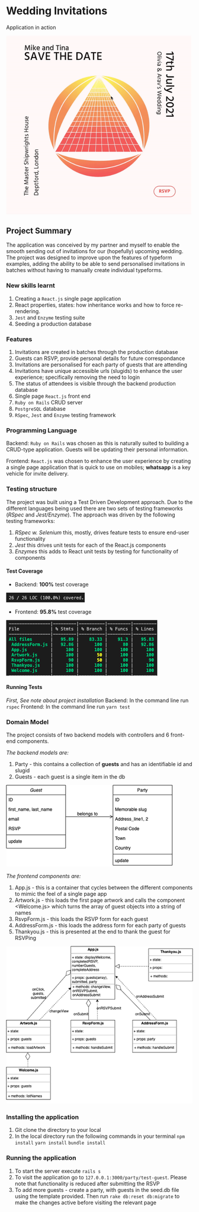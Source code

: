 # Wedding Invitations

Application in action

<img src="/media/screenrecording.gif?raw=true" width="500px">

## Project Summary
The application was conceived by my partner and myself to enable the smooth sending out of invitations for our (hopefully) upcoming wedding. The project was designed to improve upon the features of typeform examples, adding the ability to be able to send personalised invitations in batches without having to manually create individual typeforms.

### New skills learnt
1. Creating a `React.js` single page application
2. React properties, states: how inheritance works and how to force re-rendering.
3. `Jest` and `Enzyme` testing suite
4. Seeding a production database

### Features
1. Invitations are created in batches through the <PostgreSQL> production database
2. Guests can RSVP, provide personal details for future correspondance
3. Invitations are personalised for each party of guests that are attending
4. Invitations have unique accessible urls (slugids) to enhance the user experience; specifically removing the need to login
5. The status of attendees is visible through the backend production database
4. Single page `React.js` front end
5. `Ruby on Rails` CRUD server
6. `PostgreSQL` database 
7. `RSpec`, `Jest` and `Enzyme` testing framework
  
### Programming Language
Backend: `Ruby on Rails` was chosen as this is naturally suited to building a CRUD-type application. Guests will be updating their personal information.
  
Frontend: `React.js` was chosen to enhance the user experience by creating a single page application that is quick to use on mobiles; **whatsapp** is a key vehicle for invite delivery.
  
### Testing structure
The project was built using a Test Driven Development approach. Due to the different languages being used there are two sets of testing frameworks (*RSpec* and *Jest/Enzyme*). The approach was driven by the following testing frameworks:
1. *RSpec w. Selenium* this, mostly, drives feature tests to ensure end-user functionality
2. *Jest* this drives unit tests for each of the React.js components
3. *Enzymes* this adds to React unit tests by testing for functionality of components

#### Test Coverage
* Backend: **100%** test coverage

![RSpec coverage](https://github.com/aravzpatel/wedding-invitations/blob/master/media/RSpec_coverage.png)
* Frontend: **95.8%** test coverage

![React coverage](https://github.com/aravzpatel/wedding-invitations/blob/master/media/Jest_coverage.png)

#### Running Tests
*First, See note about project installation*
Backend: In the command line run `rspec`
Frontend: In the command line run `yarn test`

### Domain Model
The project consists of two backend models with controllers and 6 front-end components.

*The backend models are:*
1. Party - this contains a collection of **guests** and has an identifiable id and slugid
2. Guests - each guest is a single item in the db

![Domain model](https://github.com/aravzpatel/wedding-invitations/blob/master/media/rails_model.png)

*The frontend components are:*
1. App.js - this is a container that cycles between the different components to mimic the feel of a single page app
2. Artwork.js - this loads the first page artwork and calls the component <Welcome.js> which turns the array of guest objects into a string of names
3. RsvpForm.js - this loads the RSVP form for each guest
4. AddressForm.js - this loads the address form for each party of guests
5. Thankyou.js - this is presented at the end to thank the guest for RSVPing

![React model](https://github.com/aravzpatel/wedding-invitations/blob/master/media/react_model.png)

### Installing the application
1. Git clone the directory to your local
2. In the local directory run the following commands in your terminal
`npm install`
`yarn install`
`bundle install`


### Running the application
1. To start the server execute `rails s`
2. To visit the application go to `127.0.0.1:3000/party/test-guest`.
  Please note that functionality is reduced after submitting the RSVP
3. To add more guests - create a party, with guests in the seed.db file using the template provided.
    Then run `rake db:reset db:migrate` to make the changes active before visiting the relevant page
